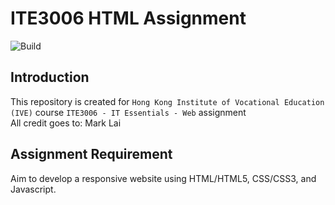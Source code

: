 # ITE3006 HTML Assignment

![Build](https://github.com/marklai1998/ite3006-html-assignment/actions/workflows/main.yml/badge.svg)

## Introduction
This repository is created for `Hong Kong Institute of Vocational Education (IVE)` course `ITE3006 - IT Essentials - Web` assignment \
All credit goes to: Mark Lai

## Assignment Requirement
Aim to develop a responsive website using HTML/HTML5, CSS/CSS3, and Javascript.